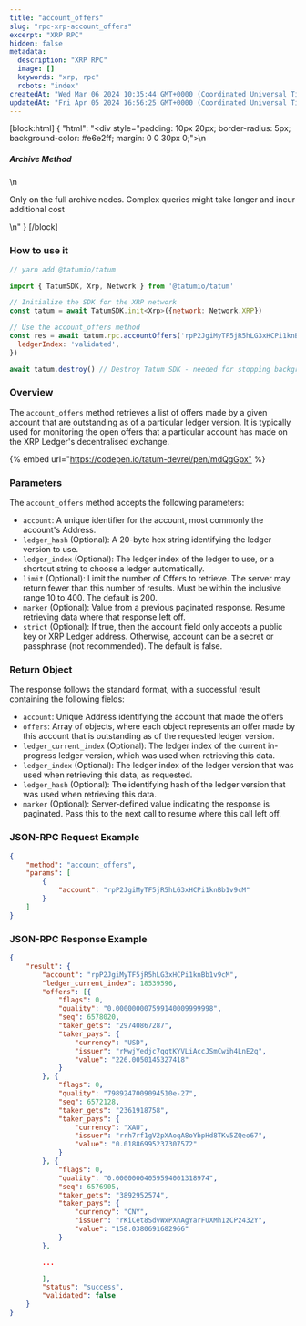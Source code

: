 ```yaml
---
title: "account_offers"
slug: "rpc-xrp-account_offers"
excerpt: "XRP RPC"
hidden: false
metadata: 
  description: "XRP RPC"
  image: []
  keywords: "xrp, rpc"
  robots: "index"
createdAt: "Wed Mar 06 2024 10:35:44 GMT+0000 (Coordinated Universal Time)"
updatedAt: "Fri Apr 05 2024 16:56:25 GMT+0000 (Coordinated Universal Time)"
---
```

[block:html]
{
  "html": "<div style=\"padding: 10px 20px; border-radius: 5px; background-color: #e6e2ff; margin: 0 0 30px 0;\">\n  <h5>Archive Method</h5>\n  <p>Only on the full archive nodes. Complex queries might take longer and incur additional cost</p>\n</div>"
}
[/block]


### How to use it

```javascript
// yarn add @tatumio/tatum

import { TatumSDK, Xrp, Network } from '@tatumio/tatum'

// Initialize the SDK for the XRP network
const tatum = await TatumSDK.init<Xrp>({network: Network.XRP})

// Use the account_offers method
const res = await tatum.rpc.accountOffers('rpP2JgiMyTF5jR5hLG3xHCPi1knBb1v9cM', {
  ledgerIndex: 'validated',
})

await tatum.destroy() // Destroy Tatum SDK - needed for stopping background jobs
```

### Overview

The `account_offers` method retrieves a list of offers made by a given account that are outstanding as of a particular ledger version. It is typically used for monitoring the open offers that a particular account has made on the XRP Ledger's decentralised exchange.

{% embed url="<https://codepen.io/tatum-devrel/pen/mdQgGpx"> %}

### Parameters

The `account_offers` method accepts the following parameters:

- `account`: A unique identifier for the account, most commonly the account's Address.
- `ledger_hash` (Optional): A 20-byte hex string identifying the ledger version to use.
- `ledger_index` (Optional): The ledger index of the ledger to use, or a shortcut string to choose a ledger automatically.
- `limit` (Optional): Limit the number of Offers to retrieve. The server may return fewer than this number of results. Must be within the inclusive range 10 to 400. The default is 200.
- `marker` (Optional): Value from a previous paginated response. Resume retrieving data where that response left off.
- `strict` (Optional): If true, then the account field only accepts a public key or XRP Ledger address. Otherwise, account can be a secret or passphrase (not recommended). The default is false.

### Return Object

The response follows the standard format, with a successful result containing the following fields:

- `account`: Unique Address identifying the account that made the offers
- `offers`: Array of objects, where each object represents an offer made by this account that is outstanding as of the requested ledger version.
- `ledger_current_index` (Optional): The ledger index of the current in-progress ledger version, which was used when retrieving this data.
- `ledger_index` (Optional): The ledger index of the ledger version that was used when retrieving this data, as requested.
- `ledger_hash` (Optional): The identifying hash of the ledger version that was used when retrieving this data.
- `marker` (Optional): Server-defined value indicating the response is paginated. Pass this to the next call to resume where this call left off.

### JSON-RPC Request Example

```json
{
    "method": "account_offers",
    "params": [
        {
            "account": "rpP2JgiMyTF5jR5hLG3xHCPi1knBb1v9cM"
        }
    ]
}
```

### JSON-RPC Response Example

```json
{
    "result": {
        "account": "rpP2JgiMyTF5jR5hLG3xHCPi1knBb1v9cM",
        "ledger_current_index": 18539596,
        "offers": [{
            "flags": 0,
            "quality": "0.000000007599140009999998",
            "seq": 6578020,
            "taker_gets": "29740867287",
            "taker_pays": {
                "currency": "USD",
                "issuer": "rMwjYedjc7qqtKYVLiAccJSmCwih4LnE2q",
                "value": "226.0050145327418"
            }
        }, {
            "flags": 0,
            "quality": "7989247009094510e-27",
            "seq": 6572128,
            "taker_gets": "2361918758",
            "taker_pays": {
                "currency": "XAU",
                "issuer": "rrh7rf1gV2pXAoqA8oYbpHd8TKv5ZQeo67",
                "value": "0.01886995237307572"
            }
        }, {
            "flags": 0,
            "quality": "0.00000004059594001318974",
            "seq": 6576905,
            "taker_gets": "3892952574",
            "taker_pays": {
                "currency": "CNY",
                "issuer": "rKiCet8SdvWxPXnAgYarFUXMh1zCPz432Y",
                "value": "158.0380691682966"
            }
        },

        ...

        ],
        "status": "success",
        "validated": false
    }
}
```
